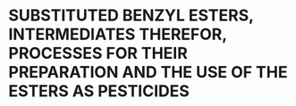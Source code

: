 # SUBSTITUTED BENZYL ESTERS, INTERMEDIATES THEREFOR, PROCESSES FOR THEIR PREPARATION AND THE USE OF THE ESTERS AS PESTICIDES